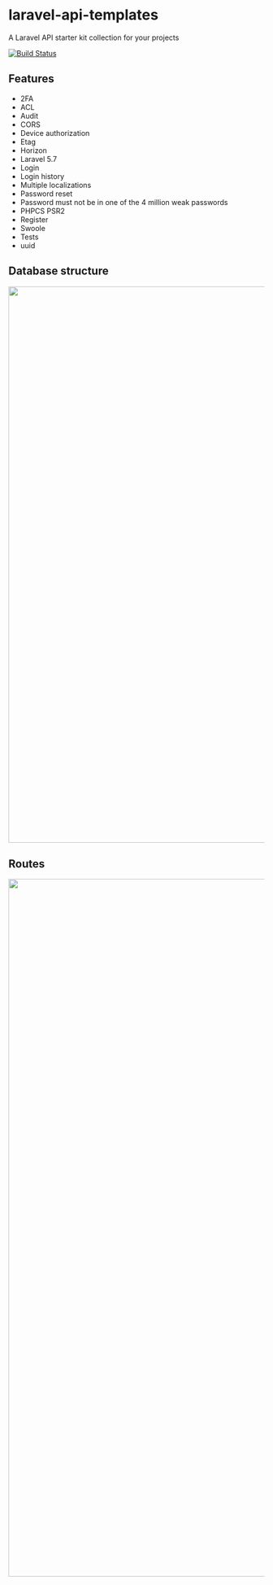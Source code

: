 # laravel-api-templates

A Laravel API starter kit collection for your projects

[![Build Status](https://semaphoreci.com/api/v1/ibrunotome/laravel-api-templates/branches/master/badge.svg)](https://semaphoreci.com/ibrunotome/laravel-api-templates)

## Features

- 2FA
- ACL
- Audit
- CORS
- Device authorization
- Etag
- Horizon
- Laravel 5.7
- Login
- Login history
- Multiple localizations
- Password reset
- Password must not be in one of the 4 million weak passwords
- PHPCS PSR2
- Register
- Swoole
- Tests
- uuid

## Database structure

<img width="1094" src="https://user-images.githubusercontent.com/4256471/51617742-02e6d500-1f14-11e9-9037-c17197afc03a.png">

## Routes

<img width="1372" src="https://user-images.githubusercontent.com/4256471/51736948-9209ff00-2072-11e9-85cd-e41ef05b7993.png">

